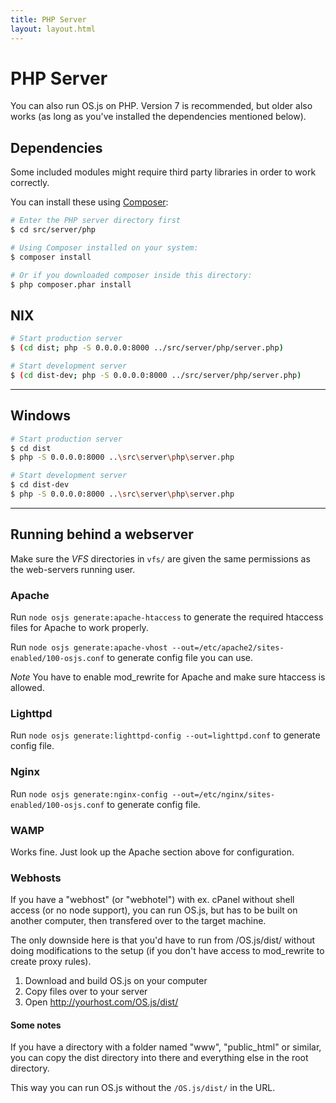 ```yaml
---
title: PHP Server
layout: layout.html
---
```


# PHP Server

You can also run OS.js on PHP. Version 7 is recommended, but older also works (as long as you've installed the dependencies mentioned below).

## Dependencies

Some included modules might require third party libraries in order to work correctly.

You can install these using [Composer](https://getcomposer.org):

```bash
# Enter the PHP server directory first
$ cd src/server/php

# Using Composer installed on your system:
$ composer install

# Or if you downloaded composer inside this directory:
$ php composer.phar install
```

## NIX

```bash
# Start production server
$ (cd dist; php -S 0.0.0.0:8000 ../src/server/php/server.php)

# Start development server
$ (cd dist-dev; php -S 0.0.0.0:8000 ../src/server/php/server.php)
```

---

## Windows

```bash
# Start production server
$ cd dist
$ php -S 0.0.0.0:8000 ..\src\server\php\server.php

# Start development server
$ cd dist-dev
$ php -S 0.0.0.0:8000 ..\src\server\php\server.php
```

---

## Running behind a webserver

Make sure the _VFS_ directories in `vfs/` are given the same permissions as the web-servers running user.

### Apache

Run `node osjs generate:apache-htaccess` to generate the required htaccess files for Apache to work properly.

Run `node osjs generate:apache-vhost --out=/etc/apache2/sites-enabled/100-osjs.conf` to generate config file you can use.

*Note* You have to enable mod_rewrite for Apache and make sure htaccess is allowed.

### Lighttpd

Run `node osjs generate:lighttpd-config --out=lighttpd.conf` to generate config file.

### Nginx

Run `node osjs generate:nginx-config --out=/etc/nginx/sites-enabled/100-osjs.conf` to generate config file.

### WAMP

Works fine. Just look up the Apache section above for configuration.

### Webhosts

If you have a "webhost" (or "webhotel") with ex. cPanel without shell access (or no node support), you can run OS.js, but has to be built on another computer, then transfered over to the target machine.

The only downside here is that you'd have to run from /OS.js/dist/ without doing modifications to the setup (if you don't have access to mod_rewrite to create proxy rules).

1. Download and build OS.js on your computer
2. Copy files over to your server
3. Open http://yourhost.com/OS.js/dist/

#### Some notes

If you have a directory with a folder named "www", "public_html" or similar, you can copy the dist directory into there and everything else in the root directory.

This way you can run OS.js without the `/OS.js/dist/` in the URL.
